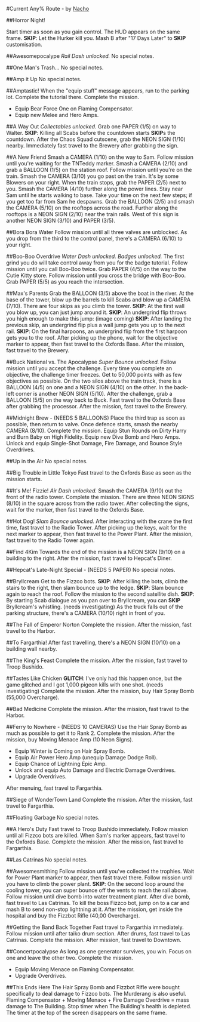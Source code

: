 #Current Any% Route - by [Nacho](http://www.speedrun.com/user/Nacho)

##Horror Night!

Start timer as soon as you gain control. The HUD appears on the same frame.
**SKIP**: Let the Hurker kill you.
Mash B after "17 Days Later" to **SKIP** customisation.

##Awesomepocalype
*Rail Dash unlocked.*
No special notes.

##One Man's Trash...
No special notes.

##Amp it Up
No special notes.

##Amptastic!
When the "equip stuff" message appears, run to the parking lot. Complete the tutorial there.
Complete the mission.
- Equip Bear Force One on Flaming Compensator.
- Equip new Melee and Hero Amps.

##A Way Out
*Collectables unlocked.*
Grab one PAPER (1/5) on way to Walter.
****SKIP****: Killing all Scabs before the countdown starts **SKIP**s the countdown.
After the Chaos Squad cutscene, grab the NEON SIGN (1/10) nearby.
Immediately fast travel to the Brewery after grabbing the sign.

##A New Friend
Smash a CAMERA (1/10) on the way to Sam.
Follow mission until you're waiting for the TNTeddy marker.
Smash a CAMERA (2/10) and grab a BALLOON (1/5) on the station roof.
Follow mission until you're on the train.
Smash the CAMERA (3/10) you go past on the train. It's by some Blowers on your right.
When the train stops, grab the PAPER (2/5) next to you.
Smash the CAMERA (4/10) further along the power lines.
Stay near Sam until he starts walking to base.
Take your time on the next few steps; if you get too far from Sam he despawns.
Grab the BALLOON (2/5) and smash the CAMERA (5/10) on the rooftops across the road.
Further along the rooftops is a NEON SIGN (2/10) near the train rails.
West of this sign is another NEON SIGN (3/10) and PAPER (3/5).

##Bora Bora Water
Follow mission until all three valves are unblocked.
As you drop from the third to the control panel, there's a CAMERA (6/10) to your right.

##Boo-Boo Overdrive
*Water Dash unlocked.*
*Badges unlocked.*
The first grind you do will take control away from you for the badge tutorial.
Follow mission until you call Boo-Boo twice.
Grab PAPER (4/5) on the way to the Cutie Kitty store.
Follow mission until you cross the bridge with Boo-Boo.
Grab PAPER (5/5) as you reach the intersection.

##Max's Parents
Grab the BALLOON (3/5) above the boat in the river.
At the base of the tower, blow up the barrels to kill Scabs and blow up a CAMERA (7/10).
There are four skips as you climb the tower.
**SKIP**: At the first wall you blow up, you can just jump around it.
**SKIP**: An undergrind flip throws you high enough to make this jump: (image coming)
**SKIP**: After landing the previous skip, an undergrind flip plus a wall jump gets you up to the next rail.
**SKIP**: On the final harpoons, an undergrind flip from the first harpoon gets you to the roof.
After picking up the phone, wait for the objective marker to appear, then fast travel to the Oxfords Base.
After the mission, fast travel to the Brewery.

##Buck National vs. The Apocalypse
*Super Bounce unlocked.*
Follow mission until you accept the challenge.
Every time you complete an objective, the challenge timer freezes. Get to 50,000 points with as few objectives as possible.
On the two silos above the train track, there is a BALLOON (4/5) on one and a NEON SIGN (4/10) on the other.
In the back-left corner is another NEON SIGN (5/10).
After the challenge, grab a BALLOON (5/5) on the way back to Buck.
Fast travel to the Oxfords Base after grabbing the processor.
After the mission, fast travel to the Brewery.

##Midnight Brew - (NEEDS 5 BALLOONS)
Place the third trap as soon as possible, then return to valve.
Once defence starts, smash the nearby CAMERA (8/10).
Complete the mission.
Equip Stun Rounds on Dirty Harry and Burn Baby on High Fidelity.
Equip new Dive Bomb and Hero Amps.
Unlock and equip Single-Shot Damage, Fire Damage, and Bounce Style Overdrives.

##Up in the Air
No special notes.

##Big Trouble in Little Tokyo
Fast travel to the Oxfords Base as soon as the mission starts.

##It's Me! Fizzie!
*Air Dash unlocked.*
Smash the CAMERA (9/10) out the front of the radio tower.
Complete the mission.
There are three NEON SIGNS (8/10) in the square across from the radio tower.
After collecting the signs, wait for the marker, then fast travel to the Oxfords Base.

##Hot Dog!
*Slam Bounce unlocked.*
After interacting with the crane the first time, fast travel to the Radio Tower.
After picking up the keys, wait for the next marker to appear, then fast travel to the Power Plant.
After the mission, fast travel to the Radio Tower again.

##Find 4Kim
Towards the end of the mission is a NEON SIGN (9/10) on a building to the right.
After the mission, fast travel to Hepcat's Diner.

##Hepcat's Late-Night Special - (NEEDS 5 PAPER)
No special notes.

##Bryllcream
Get to the Fizzco bots.
**SKIP**: After killing the bots, climb the stairs to the right, then slam bounce up to the ledge.
**SKIP**: Slam bounce again to reach the roof.
Follow the mission to the second satellite dish.
**SKIP**: By starting Scab dialogue as you pan over to Bryllcream, you can **SKIP** Bryllcream's whistling. (needs investigating)
As the truck falls out of the parking structure, there's a CAMERA (10/10) right in front of you.

##The Fall of Emperor Norton
Complete the mission.
After the mission, fast travel to the Harbor.

##To Fargarthia!
After fast travelling, there's a NEON SIGN (10/10) on a building wall nearby.

##The King's Feast
Complete the mission.
After the mission, fast travel to Troop Bushido.

##Tastes Like Chicken
**GLITCH**: I've only had this happen once, but the game glitched and I got 1,000 pigeon kills with one shot. (needs investigating)
Complete the mission.
After the mission, buy Hair Spray Bomb (55,000 Overcharge).

##Bad Medicine
Complete the mission.
After the mission, fast travel to the Harbor.

##Ferry to Nowhere - (NEEDS 10 CAMERAS)
Use the Hair Spray Bomb as much as possible to get it to Rank 2.
Complete the mission.
After the mission, buy Moving Menace Amp (10 Neon Signs).
- Equip Winter is Coming on Hair Spray Bomb.
- Equip Air Power Hero Amp (unequip Damage Dodge Roll).
- Equip Chance of Lightning Epic Amp.
- Unlock and equip Auto Damage and Electric Damage Overdrives.
- Upgrade Overdrives.

After menuing, fast travel to Fargarthia.

##Siege of WonderTown Land
Complete the mission.
After the mission, fast travel to Fargarthia.

##Floating Garbage
No special notes.

##A Hero's Duty
Fast travel to Troop Bushido immediately.
Follow mission until all Fizzco bots are killed.
When Sam's marker appears, fast travel to the Oxfords Base.
Complete the mission.
After the mission, fast travel to Fargarthia.

##Las Catrinas
No special notes.

##Awesomesmithing
Follow mission until you've collected the trophies.
Wait for Power Plant marker to appear, then fast travel there.
Follow mission until you have to climb the power plant.
**SKIP**: On the second loop around the cooling tower, you can super bounce off the vents to reach the rail above.
Follow mission until dive bomb into water treatment plant.
After dive bomb, fast travel to Las Catrinas.
To kill the boss Fizzco bot, jump on to a car and mash B to send non-stop lightning at it.
After the mission, get inside the hospital and buy the Fizzbot Rifle (40,00 Overcharge).

##Getting the Band Back Together
Fast travel to Fargarthia immediately.
Follow mission until after taiko drum section.
After drums, fast travel to Las Catrinas.
Complete the mission.
After mission, fast travel to Downtown.

##Concertpocalypse
As long as one generator survives, you win. Focus on one and leave the other two.
Complete the mission.
- Equip Moving Menace on Flaming Compensator.
- Upgrade Overdrives.

##This Ends Here
The Hair Spray Bomb and Fizzbot Rifle were bought specifically to deal damage to Fizzco bots. The Murderang is also useful.
Flaming Compensator + Moving Menace + Fire Damage Overdrive = mass damage to The Building.
Stop timer when The Building's health is depleted. The timer at the top of the screen disappears on the same frame.

